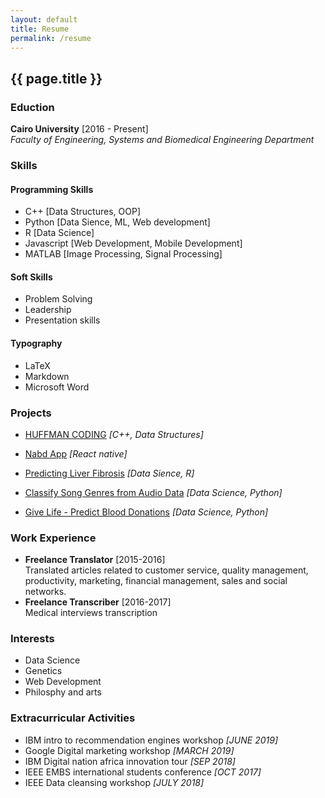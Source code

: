```yaml
---
layout: default
title: Resume
permalink: /resume
---
```


## {{ page.title }}

### Eduction

**Cairo University** [2016 - Present] <br/>
_Faculty of Engineering, Systems and Biomedical Engineering Department_

### Skills

#### Programming Skills

- C++ [Data Structures, OOP]
- Python [Data Sience, ML, Web development]
- R [Data Science]
- Javascript [Web Development, Mobile Development]
- MATLAB [Image Processing, Signal Processing]

#### Soft Skills

- Problem Solving
- Leadership
- Presentation skills

#### Typography

- LaTeX
- Markdown
- Microsoft Word

### Projects

- [HUFFMAN CODING][1] _[C++, Data Structures]_

- [Nabd App][2] _[React native]_

- [Predicting Liver Fibrosis][3] _[Data Sience, R]_

- [Classify Song Genres from Audio Data][4] _[Data Science, Python]_

- [Give Life - Predict Blood Donations][5] _[Data Science, Python]_

### Work Experience

- **Freelance Translator** [2015-2016] <br/>
  Translated articles related to customer service, quality management, productivity, marketing, financial management, sales and social networks.
- **Freelance Transcriber** [2016-2017] <br/>
  Medical interviews transcription

### Interests

- Data Science
- Genetics
- Web Development
- Philosphy and arts

### Extracurricular Activities

- IBM intro to recommendation engines workshop _[JUNE 2019]_
- Google Digital marketing workshop _[MARCH 2019]_
- IBM Digital nation africa innovation tour _[SEP 2018]_
- IEEE EMBS international students conference _[OCT 2017]_
- IEEE Data cleansing workshop _[JULY 2018]_

[1]: https://github.com/sbme-tutorials/huffman-encoding
[2]: https://github.com/Abdulrahman-Khalid/nabd-react-native
[3]: https://github.com/sbme-tutorials/sbe304-fall19-project-team15
[4]: https://github.com/Nada-Ashraf/data-science-projects-datacamp/tree/master/Classify%20Song%20Genres%20from%20Audio%20Data
[5]: https://github.com/Nada-Ashraf/data-science-projects-datacamp/tree/master/Give%20Life%20-%20Predict%20Blood%20Donations
